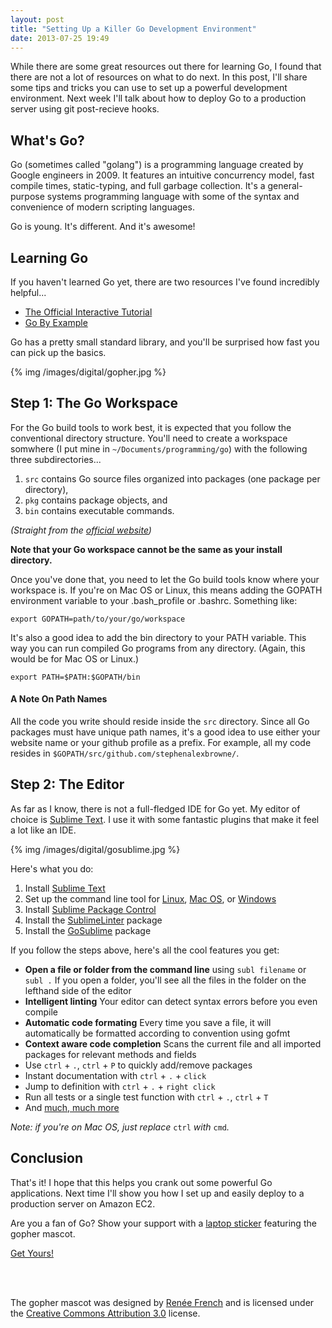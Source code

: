 ```yaml
---
layout: post
title: "Setting Up a Killer Go Development Environment"
date: 2013-07-25 19:49
---
```


While there are some great resources out there for learning Go, I found that there are not a lot
of resources on what to do next. In this post, I'll share some tips and tricks you can use to set
up a powerful development environment. Next week I'll talk about how to deploy Go to a production
server using git post-recieve hooks.

## What's Go?

Go (sometimes called "golang") is a programming language created by Google engineers in 2009.
It features an intuitive concurrency model, fast compile times, static-typing, and full garbage collection.
It's a general-purpose systems programming language with some of the syntax and convenience of modern scripting
languages.

Go is young. It's different. And it's awesome!


## Learning Go

If you haven't learned Go yet, there are two resources I've found incredibly helpful...
   
- [The Official Interactive Tutorial](http://tour.golang.org/#1)
- [Go By Example](https://gobyexample.com/)

Go has a pretty small standard library, and you'll be surprised how fast you can pick up the basics.

{% img /images/digital/gopher.jpg %}

## Step 1: The Go Workspace

For the Go build tools to work best, it is expected that you follow the conventional directory
structure. You'll need to create a workspace somwhere (I put mine in `~/Documents/programming/go`) with the
following three subdirectories...

1. `src` contains Go source files organized into packages (one package per directory),
2. `pkg` contains package objects, and
3. `bin` contains executable commands.

*(Straight from the [official website](http://golang.org/doc/code.html))*

**Note that your Go workspace cannot be the same as your install directory.**

Once you've done that, you need to let the Go build tools know where your workspace is. If you're on Mac OS or
Linux, this means adding the GOPATH environment variable to your .bash_profile or .bashrc. Something like:

    export GOPATH=path/to/your/go/workspace

It's also a good idea to add the bin directory to your PATH variable. This way you can run compiled Go programs
from any directory. (Again, this would be for Mac OS or Linux.)

    export PATH=$PATH:$GOPATH/bin

#### A Note On Path Names

All the code you write should reside inside the `src` directory. Since all Go packages must have unique path names,
it's a good idea to use either your website name or your github profile as a prefix. For example, all my code resides
in `$GOPATH/src/github.com/stephenalexbrowne/`.


## Step 2: The Editor

As far as I know, there is not a full-fledged IDE for Go yet. My editor of choice is
[Sublime Text](http://www.sublimetext.com/). I use it with some fantastic plugins that make
it feel a lot like an IDE.

{% img /images/digital/gosublime.jpg %}

Here's what you do:

1. Install [Sublime Text](http://www.sublimetext.com/2)
2. Set up the command line tool for [Linux](http://docs.sublimetext.info/en/latest/getting_started/install.html#linux), [Mac OS](http://www.sublimetext.com/docs/2/osx_command_line.html), or [Windows](http://stackoverflow.com/questions/9440639/sublime-text-from-command-line-win7)
3. Install [Sublime Package Control](http://wbond.net/sublime_packages/package_control)
4. Install the [SublimeLinter](https://github.com/SublimeLinter/SublimeLinter) package
5. Install the [GoSublime](https://github.com/DisposaBoy/GoSublime) package

If you follow the steps above, here's all the cool features you get:

- **Open a file or folder from the command line** using `subl filename` or `subl .` If you open a folder, you'll see all the files in the folder on the lefthand side of the editor
- **Intelligent linting** Your editor can detect syntax errors before you even compile
- **Automatic code formating** Every time you save a file, it will automatically be formatted
  according to convention using gofmt
- **Context aware code completion** Scans the current file and all imported packages for
  relevant methods and fields
- Use `ctrl` + `.`, `ctrl` + `P` to quickly add/remove packages
- Instant documentation with `ctrl` + `.` + `click`
- Jump to definition with `ctrl` + `.` + `right click`
- Run all tests or a single test function with `ctrl` + `.`, `ctrl` + `T`
- And [much, much more](https://github.com/DisposaBoy/GoSublime/blob/master/USAGE.md)

*Note: if you're on Mac OS, just replace* `ctrl` *with* `cmd`*.*

## Conclusion

That's it! I hope that this helps you crank out some powerful Go applications. Next time I'll show you how I 
set up and easily deploy to a production server on Amazon EC2.

Are you a fan of Go? Show your support with a [laptop sticker](https://golangstickers.herokuapp.com/)
featuring the gopher mascot.

<a href="https://golangstickers.herokuapp.com/" class="btn btn-blue btn-large center">Get Yours!</a>

<br/>
<br/>

<span class="small">The gopher mascot was designed by [Renée French](http://reneefrench.blogspot.com/)
and is licensed under the [Creative Commons Attribution 3.0](http://creativecommons.org/licenses/by/3.0/) license.
</span>


